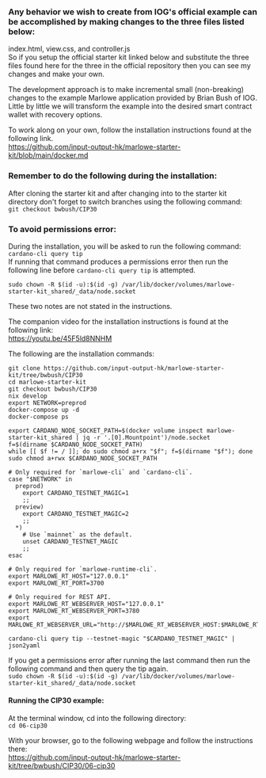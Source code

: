 ### Any behavior we wish to create from IOG's official example can be accomplished by making changes to the three files listed below:   
index.html, view.css, and controller.js   
So if you setup the official starter kit linked below and substitute the three files found here for the three in the official repository then you can see my changes and make your own.  

The development approach is to make incremental small (non-breaking) changes to the example Marlowe application provided by Brian Bush of IOG.  
Little by little we will transform the example into the desired smart contract wallet with recovery options.  

To work along on your own, follow the installation instructions found at the following link.  
https://github.com/input-output-hk/marlowe-starter-kit/blob/main/docker.md  

### Remember to do the following during the installation:  
After cloning the starter kit and after changing into to the starter kit directory don't forget to switch branches using the following command:   
`git checkout bwbush/CIP30`  
  

### To avoid permissions error:   
During the installation, you will be asked to run the following command:    
`cardano-cli query tip`   
If running that command produces a permissions error then run the following line before `cardano-cli query tip` is attempted.  

`sudo chown -R $(id -u):$(id -g) /var/lib/docker/volumes/marlowe-starter-kit_shared/_data/node.socket`  

These two notes are not stated in the instructions.  
  
The companion video for the installation instructions is found at the following link:  
https://youtu.be/45F5ld8NNHM   


The following are the installation commands:  
```  
git clone https://github.com/input-output-hk/marlowe-starter-kit/tree/bwbush/CIP30   
cd marlowe-starter-kit  
git checkout bwbush/CIP30  
nix develop  
export NETWORK=preprod  
docker-compose up -d  
docker-compose ps  

```   

```   
export CARDANO_NODE_SOCKET_PATH=$(docker volume inspect marlowe-starter-kit_shared | jq -r '.[0].Mountpoint')/node.socket  
f=$(dirname $CARDANO_NODE_SOCKET_PATH)  
while [[ $f != / ]]; do sudo chmod a+rx "$f"; f=$(dirname "$f"); done  
sudo chmod a+rwx $CARDANO_NODE_SOCKET_PATH  
```  

```  
# Only required for `marlowe-cli` and `cardano-cli`.  
case "$NETWORK" in  
  preprod)  
    export CARDANO_TESTNET_MAGIC=1  
    ;;  
  preview)  
    export CARDANO_TESTNET_MAGIC=2  
    ;;  
  *)  
    # Use `mainnet` as the default.  
    unset CARDANO_TESTNET_MAGIC  
    ;;  
esac  

# Only required for `marlowe-runtime-cli`.  
export MARLOWE_RT_HOST="127.0.0.1"  
export MARLOWE_RT_PORT=3700  

# Only required for REST API.  
export MARLOWE_RT_WEBSERVER_HOST="127.0.0.1"  
export MARLOWE_RT_WEBSERVER_PORT=3780  
export MARLOWE_RT_WEBSERVER_URL="http://$MARLOWE_RT_WEBSERVER_HOST:$MARLOWE_RT_WEBSERVER_PORT"    
```  

```  
cardano-cli query tip --testnet-magic "$CARDANO_TESTNET_MAGIC" | json2yaml   
```  

If you get a permissions error after running the last command then run the following command and then query the tip again.  
`sudo chown -R $(id -u):$(id -g) /var/lib/docker/volumes/marlowe-starter-kit_shared/_data/node.socket`  


#### Running the CIP30 example:  
At the terminal window, cd into the following directory:  
`cd 06-cip30`  

With your browser, go to the following webpage and follow the instructions there:  
https://github.com/input-output-hk/marlowe-starter-kit/tree/bwbush/CIP30/06-cip30    


